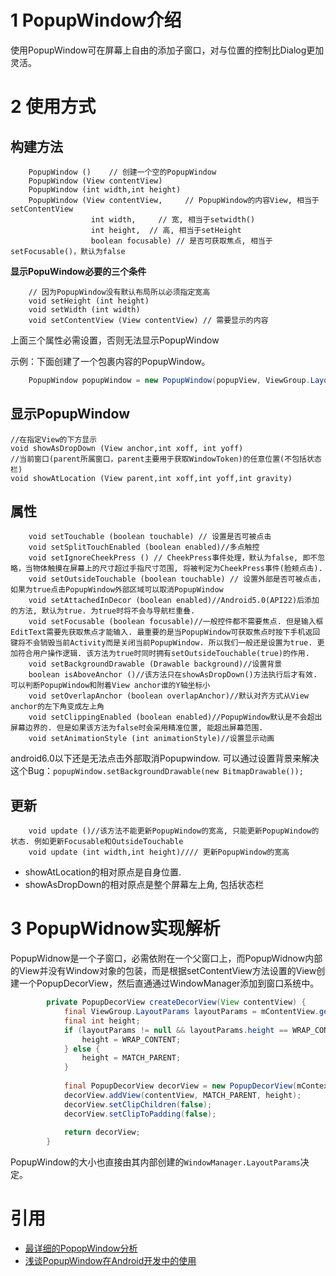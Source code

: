 # 1 PopupWindow介绍

使用PopupWindow可在屏幕上自由的添加子窗口，对与位置的控制比Dialog更加灵活。

# 2 使用方式

## 构建方法

```
    PopupWindow ()    // 创建一个空的PopupWindow
    PopupWindow (View contentView)
    PopupWindow (int width,int height)
    PopupWindow (View contentView,     // PopupWindow的内容View, 相当于setContentView
                  int width,     // 宽, 相当于setwidth()
                  int height,  // 高, 相当于setHeight
                  boolean focusable) // 是否可获取焦点, 相当于setFocusable()，默认为false
```

**显示PopuWindow必要的三个条件**

```
    // 因为PopupWindow没有默认布局所以必须指定宽高
    void setHeight (int height)
    void setWidth (int width)
    void setContentView (View contentView) // 需要显示的内容
```

上面三个属性必需设置，否则无法显示PopupWindow

示例：下面创建了一个包裹内容的PopupWindow。

```java
    PopupWindow popupWindow = new PopupWindow(popupView, ViewGroup.LayoutParams.WRAP_CONTENT, ViewGroup.LayoutParams.WRAP_CONTENT, true);
```

## 显示PopupWindow

    //在指定View的下方显示
    void showAsDropDown (View anchor,int xoff, int yoff)
    //当前窗口(parent所属窗口，parent主要用于获取WindowToken)的任意位置(不包括状态栏)
    void showAtLocation (View parent,int xoff,int yoff,int gravity)

## 属性

```
    void setTouchable (boolean touchable) // 设置是否可被点击
    void setSplitTouchEnabled (boolean enabled)//多点触控
    void setIgnoreCheekPress () // CheekPress事件处理，默认为false, 即不忽略，当物体触摸在屏幕上的尺寸超过手指尺寸范围, 将被判定为CheekPress事件(脸颊点击).
    void setOutsideTouchable (boolean touchable) // 设置外部是否可被点击，如果为true点击PopupWindow外部区域可以取消PopupWindow
    void setAttachedInDecor (boolean enabled)//Android5.0(API22)后添加的方法, 默认为true. 为true时将不会与导航栏重叠.
    void setFocusable (boolean focusable)//一般控件都不需要焦点. 但是输入框EditText需要先获取焦点才能输入. 最重要的是当PopupWindow可获取焦点时按下手机返回键将不会销毁当前Activity而是关闭当前PopupWindow. 所以我们一般还是设置为true. 更加符合用户操作逻辑. 该方法为true时同时拥有setOutsideTouchable(true)的作用.
    void setBackgroundDrawable (Drawable background)//设置背景
    boolean isAboveAnchor ()//该方法只在showAsDropDown()方法执行后才有效. 可以判断PopupWindow和附着View anchor谁的Y轴坐标小
    void setOverlapAnchor (boolean overlapAnchor)//默认对齐方式从View anchor的左下角变成左上角
    void setClippingEnabled (boolean enabled)//PopupWindow默认是不会超出屏幕边界的. 但是如果该方法为false时会采用精准位置, 能超出屏幕范围.
    void setAnimationStyle (int animationStyle)//设置显示动画
```

android6.0以下还是无法点击外部取消Popupwindow. 可以通过设置背景来解决这个Bug：`popupWindow.setBackgroundDrawable(new BitmapDrawable());`

## 更新

```
    void update ()//该方法不能更新PopupWindow的宽高, 只能更新PopupWindow的状态. 例如更新Focusable和OutsideTouchable
    void update (int width,int height)//// 更新PopupWindow的宽高
```

- showAtLocation的相对原点是自身位置.
- showAsDropDown的相对原点是整个屏幕左上角, 包括状态栏

# 3 PopupWidnow实现解析

PopupWidnow是一个子窗口，必需依附在一个父窗口上，而PopupWidnow内部的View并没有Window对象的包装，而是根据setContentView方法设置的View创建一个PopupDecorView，然后直通通过WindowManager添加到窗口系统中。

```java
        private PopupDecorView createDecorView(View contentView) {
            final ViewGroup.LayoutParams layoutParams = mContentView.getLayoutParams();
            final int height;
            if (layoutParams != null && layoutParams.height == WRAP_CONTENT) {
                height = WRAP_CONTENT;
            } else {
                height = MATCH_PARENT;
            }
    
            final PopupDecorView decorView = new PopupDecorView(mContext);
            decorView.addView(contentView, MATCH_PARENT, height);
            decorView.setClipChildren(false);
            decorView.setClipToPadding(false);
    
            return decorView;
        }
```

PopupWindow的大小也直接由其内部创建的`WindowManager.LayoutParams`决定。

# 引用

- [最详细的PopopWindow分析](https://juejin.im/post/58ed82c3a22b9d0063469e98)
- [浅谈PopupWindow在Android开发中的使用](http://www.jianshu.com/p/825d1cc9fa79)

